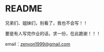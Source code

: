 # README
兄弟们、姐妹们，别看了，我也不会写！！

要是有人写完作业的话，求一份，在此跪谢！！！

email：[zenyon1999@gmail.com](https://mail.qq.com/cgi-bin/qm_share?t=qm_mailme&email=zenyon1999@gmail.com)